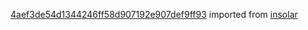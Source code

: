 [4aef3de54d1344246ff58d907192e907def9ff93](https://github.com/insolar/insolar/commit/4aef3de54d1344246ff58d907192e907def9ff93) imported from [insolar](https://github.com/insolar/insolar)
